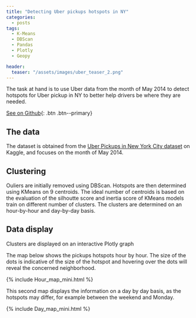 ```yaml
---
title: "Detecting Uber pickups hotspots in NY"
categories:
  - posts
tags:
  - K-Means
  - DBScan
  - Pandas
  - Plotly
  - Geopy

header:
  teaser: "/assets/images/uber_teaser_2.png"
---
```


The task at hand is to use Uber data from the month of May 2014 to detect hotspots for Uber pickup in NY to better help drivers be where they are needed.

[See on Github](https://github.com/HelenaCanever/Hotspot-detection-with-ML){: .btn .btn--primary}

## The data

The dataset is obtained from the [Uber Pickups in New York City dataset](https://www.kaggle.com/datasets/fivethirtyeight/uber-pickups-in-new-york-city) on Kaggle, and focuses on the month of May 2014.


## Clustering
Ouliers are initially removed using DBScan. Hotspots are then determined using KMeans on 9 centroids.
The ideal number of centroids is based on the evaluation of the silhoutte score and inertia score of KMeans models train on different number of clusters.
The clusters are determined on an hour-by-hour and day-by-day basis.

## Data display
Clusters are displayed on an interactive Plotly graph

The map below shows the pickups hotspots hour by hour. The size of the dots is indicative of the size of the hotspot and hovering over the dots will reveal the concerned neighborhood.

{% include Hour_map_mini.html %}

This second map displays the information on a day by day basis, as the hotspots may differ, for example between the weekend and Monday.

{% include Day_map_mini.html %}




